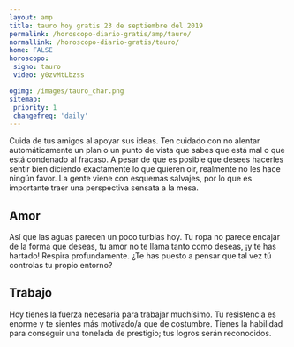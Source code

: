 ```yaml
---
layout: amp
title: tauro hoy gratis 23 de septiembre del 2019 
permalink: /horoscopo-diario-gratis/amp/tauro/
normallink: /horoscopo-diario-gratis/tauro/
home: FALSE
horoscopo:
 signo: tauro
 video: y0zvMtLbzss

ogimg: /images/tauro_char.png
sitemap:
 priority: 1
 changefreq: 'daily'
---
```



Cuida de tus amigos al apoyar sus ideas. Ten cuidado con no alentar automáticamente un plan o un punto de vista que sabes que está mal o que está condenado al fracaso. A pesar de que es posible que desees hacerles sentir bien diciendo exactamente lo que quieren oír, realmente no les hace ningún favor. La gente viene con esquemas salvajes, por lo que es importante traer una perspectiva sensata a la mesa.

## Amor

Así que las aguas parecen un poco turbias hoy. Tu ropa no parece encajar de la forma que deseas, tu amor no te llama tanto como deseas, ¡y te has hartado! Respira profundamente. ¿Te has puesto a pensar que tal vez tú controlas tu propio entorno?

## Trabajo

Hoy tienes la fuerza necesaria para trabajar muchísimo. Tu resistencia es enorme y te sientes más motivado/a que de costumbre. Tienes la habilidad para conseguir una tonelada de prestigio; tus logros serán reconocidos.